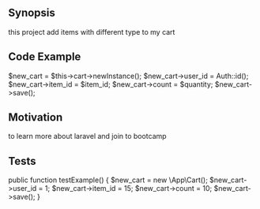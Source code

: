 ## Synopsis

this project add items with different type to my cart

## Code Example

 $new_cart = $this->cart->newInstance();
            $new_cart->user_id = Auth::id();
            $new_cart->item_id = $item_id;
            $new_cart->count = $quantity;
            $new_cart->save();

## Motivation

to learn more about laravel and join to bootcamp


## Tests


 public function testExample()
    {
        $new_cart = new \App\Cart();
        $new_cart->user_id = 1;
        $new_cart->item_id = 15;
        $new_cart->count = 10;
        $new_cart->save();
    }


